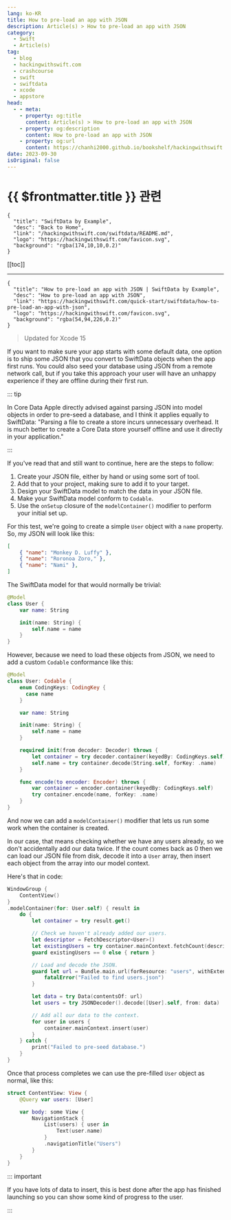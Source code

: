 ```yaml
---
lang: ko-KR
title: How to pre-load an app with JSON
description: Article(s) > How to pre-load an app with JSON
category:
  - Swift
  - Article(s)
tag: 
  - blog
  - hackingwithswift.com
  - crashcourse
  - swift
  - swiftdata
  - xcode
  - appstore
head:
  - - meta:
    - property: og:title
      content: Article(s) > How to pre-load an app with JSON
    - property: og:description
      content: How to pre-load an app with JSON
    - property: og:url
      content: https://chanhi2000.github.io/bookshelf/hackingwithswift.com/swiftdata/how-to-pre-load-an-app-with-json.html
date: 2023-09-30
isOriginal: false
---
```


# {{ $frontmatter.title }} 관련

```component VPCard
{
  "title": "SwiftData by Example",
  "desc": "Back to Home",
  "link": "/hackingwithswift.com/swiftdata/README.md",
  "logo": "https://hackingwithswift.com/favicon.svg",
  "background": "rgba(174,10,10,0.2)"
}
```

[[toc]]

---

```component VPCard
{
  "title": "How to pre-load an app with JSON | SwiftData by Example",
  "desc": "How to pre-load an app with JSON",
  "link": "https://hackingwithswift.com/quick-start/swiftdata/how-to-pre-load-an-app-with-json", 
  "logo": "https://hackingwithswift.com/favicon.svg",
  "background": "rgba(54,94,226,0.2)"
}
```

> Updated for Xcode 15

If you want to make sure your app starts with some default data, one option is to ship some JSON that you convert to SwiftData objects when the app first runs. You could also seed your database using JSON from a remote network call, but if you take this approach your user will have an unhappy experience if they are offline during their first run.

::: tip

In Core Data Apple directly advised against parsing JSON into model objects in order to pre-seed a database, and I think it applies equally to SwiftData: "Parsing a file to create a store incurs unnecessary overhead. It is much better to create a Core Data store yourself offline and use it directly in your application."

:::

If you've read that and still want to continue, here are the steps to follow:

1. Create your JSON file, either by hand or using some sort of tool.
2. Add that to your project, making sure to add it to your target.
3. Design your SwiftData model to match the data in your JSON file.
4. Make your SwiftData model conform to `Codable`.
5. Use the `onSetup` closure of the `modelContainer()` modifier to perform your initial set up.

For this test, we're going to create a simple `User` object with a `name` property. So, my JSON will look like this:

```json
[
    { "name": "Monkey D. Luffy" },
    { "name": "Roronoa Zoro," },
    { "name": "Nami" },
]
```

The SwiftData model for that would normally be trivial:

```swift
@Model
class User {
    var name: String

    init(name: String) {
        self.name = name
    }
}
```

However, because we need to load these objects from JSON, we need to add a custom `Codable` conformance like this:

```swift
@Model
class User: Codable {
    enum CodingKeys: CodingKey {
      case name
    }

    var name: String

    init(name: String) {
        self.name = name
    }

    required init(from decoder: Decoder) throws {
        let container = try decoder.container(keyedBy: CodingKeys.self)
        self.name = try container.decode(String.self, forKey: .name)
    }

    func encode(to encoder: Encoder) throws {
        var container = encoder.container(keyedBy: CodingKeys.self)
        try container.encode(name, forKey: .name)
    }
}
```

And now we can add a `modelContainer()` modifier that lets us run some work when the container is created.

In our case, that means checking whether we have any users already, so we don't accidentally add our data twice. If the count comes back as 0 then we can load our JSON file from disk, decode it into a `User` array, then insert each object from the array into our model context.

Here's that in code:

```swift
WindowGroup {
    ContentView()
}
.modelContainer(for: User.self) { result in
    do {
        let container = try result.get()

        // Check we haven't already added our users.
        let descriptor = FetchDescriptor<User>()
        let existingUsers = try container.mainContext.fetchCount(descriptor)
        guard existingUsers == 0 else { return }

        // Load and decode the JSON.
        guard let url = Bundle.main.url(forResource: "users", withExtension: "json") else {
            fatalError("Failed to find users.json")
        }

        let data = try Data(contentsOf: url)
        let users = try JSONDecoder().decode([User].self, from: data)

        // Add all our data to the context.
        for user in users {
            container.mainContext.insert(user)
        }
    } catch {
        print("Failed to pre-seed database.")
    }
}
```

Once that process completes we can use the pre-filled `User` object as normal, like this:

```swift
struct ContentView: View {
    @Query var users: [User]

    var body: some View {
        NavigationStack {
            List(users) { user in
                Text(user.name)
            }
            .navigationTitle("Users")
        }
    }
}
```

::: important

If you have lots of data to insert, this is best done after the app has finished launching so you can show some kind of progress to the user.

:::

